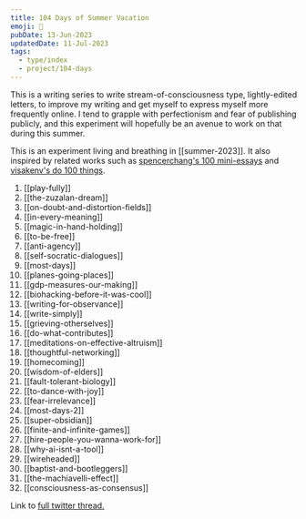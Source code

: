 ```yaml
---
title: 104 Days of Summer Vacation
emoji: 🌻
pubDate: 13-Jun-2023
updatedDate: 11-Jul-2023
tags:
  - type/index
  - project/104-days
---
```


This is a writing series to write stream-of-consciousness type, lightly-edited letters, to improve my writing and get myself to express myself more frequently online. I tend to grapple with perfectionism and fear of publishing publicly, and this experiment will hopefully be an avenue to work on that during this summer.

This is an experiment living and breathing in [[summer-2023]]. It also inspired by related works such as [spencerchang's 100 mini-essays](https://www.spencerchang.me/experiments/100posts/) and [visakenv's do 100 things](https://twitter.com/visakanv).

1. [[play-fully]]
2. [[the-zuzalan-dream]]
3. [[on-doubt-and-distortion-fields]]
4. [[in-every-meaning]]
5. [[magic-in-hand-holding]]
6. [[to-be-free]]
7. [[anti-agency]]
8. [[self-socratic-dialogues]]
9. [[most-days]]
10. [[planes-going-places]]
11. [[gdp-measures-our-making]]
12. [[biohacking-before-it-was-cool]]
13. [[writing-for-observance]]
14. [[write-simply]]
15. [[grieving-otherselves]]
16. [[do-what-contributes]]
17. [[meditations-on-effective-altruism]]
18. [[thoughtful-networking]]
19. [[homecoming]]
20. [[wisdom-of-elders]]
21. [[fault-tolerant-biology]]
22. [[to-dance-with-joy]]
23. [[fear-irrelevance]]
24. [[most-days-2]]
25. [[super-obsidian]]
26. [[finite-and-infinite-games]]
27. [[hire-people-you-wanna-work-for]]
28. [[why-ai-isnt-a-tool]]
29. [[wireheaded]]
30. [[baptist-and-bootleggers]]
31. [[the-machiavelli-effect]]
32. [[consciousness-as-consensus]]

Link to [full twitter thread.](https://twitter.com/solderneer/status/1668911213810716672)